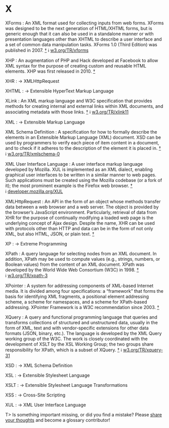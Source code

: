 # X

XForms
: An XML format used for collecting inputs from web forms. XForms was designed to be the next generation of HTML/XHTML forms, but is generic enough that it can also be used in a standalone manner or with presentation languages other than XHTML to describe a user interface and a set of common data manipulation tasks. XForms 1.0 (Third Edition) was published in 2007.&nbsp;[†](#w-xforms) ℹ︎&nbsp;[w3.org/TR/xforms](https://www.w3.org/TR/xforms/)

XHP
: An augmentation of PHP and Hack developed at Facebook to allow XML syntax for the purpose of creating custom and reusable HTML elements. XHP was first released in 2010.&nbsp;[†](#w-xhp)

XHR
: → XMLHttpRequest

XHTML
: → Extensible HyperText Markup Language

XLink
: An XML markup language and W3C specification that provides methods for creating internal and external links within XML documents, and associating metadata with those links.&nbsp;[†](#w-xlink) ℹ︎&nbsp;[w3.org/TR/xlink11](https://www.w3.org/TR/xlink11/)

XML
: → Extensible Markup Language

XML Schema Definition
: A specification for how to formally describe the elements in an Extensible Markup Language (XML) document. XSD can be used by programmers to verify each piece of item content in a document, and to check if it adheres to the description of the element it is placed in.&nbsp;[†](#w-xsd) ℹ︎&nbsp;[w3.org/TR/xmlschema-0](https://www.w3.org/TR/xmlschema-0/)

XML User Interface Language
: A user interface markup language developed by Mozilla. XUL is implemented as an XML dialect, enabling graphical user interfaces to be written in a similar manner to web pages. Such applications must be created using the Mozilla codebase (or a fork of it); the most prominent example is the Firefox web browser.&nbsp;[†](#w-xul) ℹ︎&nbsp;[developer.mozilla.org/XUL](https://developer.mozilla.org/XUL)

XMLHttpRequest
: An API in the form of an object whose methods transfer data between a web browser and a web server. The object is provided by the browser’s JavaScript environment. Particularly, retrieval of data from XHR for the purpose of continually modifying a loaded web page is the underlying concept of Ajax design. Despite the name, XHR can be used with protocols other than HTTP and data can be in the form of not only XML, but also HTML, JSON, or plain text.&nbsp;[†](#w-xmlhttprequest)

XP
: → Extreme Programming

XPath
: A query language for selecting nodes from an XML document. In addition, XPath may be used to compute values (e.g., strings, numbers, or Boolean values) from the content of an XML document. XPath was developed by the World Wide Web Consortium (W3C) in 1998.&nbsp;[†](#w-xpath) ℹ︎&nbsp;[w3.org/TR/xpath-3](https://www.w3.org/TR/xpath-3/)

XPointer
: A system for addressing components of XML-based Internet media. It is divided among four specifications: a “framework” that forms the basis for identifying XML fragments, a positional element addressing scheme, a scheme for namespaces, and a scheme for XPath-based addressing. XPointer Framework is a W3C recommendation since 2003.&nbsp;[†](#w-xpointer)

XQuery
: A query and functional programming language that queries and transforms collections of structured and unstructured data, usually in the form of XML, text and with vendor-specific extensions for other data formats (JSON, binary, etc.). The language is developed by the XML Query working group of the W3C. The work is closely coordinated with the development of XSLT by the XSL Working Group; the two groups share responsibility for XPath, which is a subset of XQuery.&nbsp;[†](#w-xquery) ℹ︎&nbsp;[w3.org/TR/xquery-31](https://www.w3.org/TR/xquery-31/)

XSD
: → XML Schema Definition

XSL
: → Extensible Stylesheet Language

XSLT
: → Extensible Stylesheet Language Transformations

XSS
: → Cross-Site Scripting

XUL
: → XML User Interface Language

T> Is something important missing, or did you find a mistake? Please [share your thoughts](https://github.com/j9t/web-development-glossary/blob/master/manuscript/x.md) and become a glossary&nbsp;contributor!
